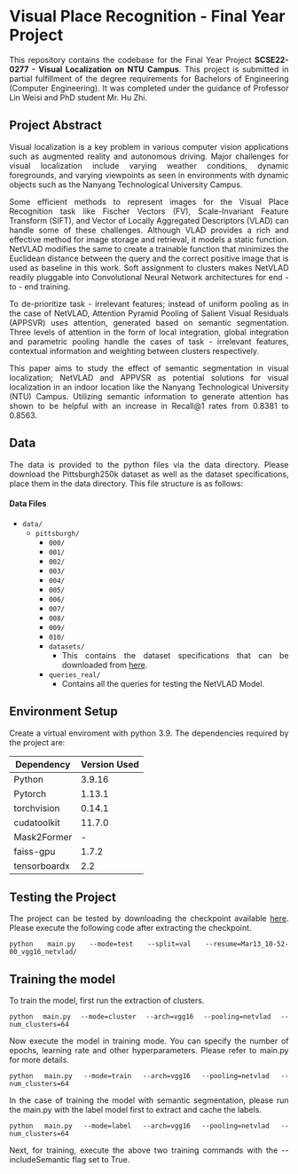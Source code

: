 # Visual Place Recognition - Final Year Project

<div style="text-align: justify">

This repository contains the codebase for the Final Year Project **SCSE22-0277 - Visual Localization on NTU Campus**. This project is submitted in partial fulfillment of the degree requirements for Bachelors of Engineering (Computer Engineering). It was completed under the guidance of Professor Lin Weisi and PhD student Mr. Hu Zhi.

## Project Abstract
Visual localization is a key problem in various computer vision applications such as augmented reality and autonomous driving. Major challenges for visual localization include varying weather conditions, dynamic foregrounds, and varying viewpoints as seen in environments with dynamic objects such as the Nanyang Technological University Campus. 

Some efficient methods to represent images for the Visual Place Recognition task like Fischer Vectors (FV), Scale-Invariant Feature Transform (SIFT), and Vector of Locally Aggregated Descriptors (VLAD) can handle some of these challenges. Although VLAD provides a rich and effective method for image storage and retrieval, it models a static function. NetVLAD modifies the same to create a trainable function that minimizes the Euclidean distance between the query and the correct positive image that is used as baseline in this work. Soft assignment to clusters makes NetVLAD readily pluggable into Convolutional Neural Network architectures for end - to - end training. 

To de-prioritize task - irrelevant features; instead of uniform pooling as in the case of NetVLAD, Attention Pyramid Pooling of Salient Visual Residuals (APPSVR) uses attention, generated based on semantic segmentation. Three levels of attention in the form of local integration, global integration and parametric pooling handle the cases of task - irrelevant features, contextual information and weighting between clusters respectively. 

This paper aims to study the effect of semantic segmentation in visual localization; NetVLAD and APPVSR as potential solutions for visual localization in an indoor location like the Nanyang Technological University (NTU) Campus. Utilizing semantic information to generate attention has shown to be helpful with an increase in Recall@1 rates from 0.8381 to 0.8563.


## Data
The data is provided to the python files via the data directory. Please download the Pittsburgh250k dataset as well as the dataset specifications, place them in the data directory. This file structure is as follows:

#### Data Files
- `data/`
    - `pittsburgh/`
        - `000/`
        - `001/`
        - `002/`
        - `003/`
        - `004/`
        - `005/`
        - `006/`
        - `007/`
        - `008/`
        - `009/`
        - `010/`
        - `datasets/`
            - This contains the dataset specifications that can be downloaded from [here](https://www.di.ens.fr/willow/research/netvlad/data/netvlad_v100_datasets.tar.gz).
        - `queries_real/`
            - Contains all the queries for testing the NetVLAD Model.

## Environment Setup
Create a virtual enviroment with python 3.9. The dependencies required by the project are:

| Dependency   | Version Used |
|--------------|--------------|
| Python       | 3.9.16       |
| Pytorch      | 1.13.1       |
| torchvision  | 0.14.1       |
| cudatoolkit  | 11.7.0       |
| Mask2Former  | -            |
| faiss-gpu    | 1.7.2        |
| tensorboardx | 2.2          |

## Testing the Project
The project can be tested by downloading the checkpoint available [here](https://entuedu-my.sharepoint.com/:u:/g/personal/abhinaya002_e_ntu_edu_sg/Ea8yqUQVFY1Pr8DL4DmHrWUB4rJr2iudokhvAVSZWkrrWA?e=dUQeUM). Please execute the following code after extracting the checkpoint.

```
python main.py --mode=test --split=val --resume=Mar13_10-52-00_vgg16_netvlad/
```

## Training the model
To train the model, first run the extraction of clusters.
```
python main.py --mode=cluster --arch=vgg16 --pooling=netvlad --num_clusters=64
```
Now execute the model in training mode. You can specify the number of epochs, learning rate and other hyperparameters. Please refer to main.py for more details.
```
python main.py --mode=train --arch=vgg16 --pooling=netvlad --num_clusters=64
```
In the case of training the model with semantic segmentation, please run the main.py with the label model first to extract and cache the labels.
```
python main.py --mode=label --arch=vgg16 --pooling=netvlad --num_clusters=64
```
Next, for training, execute the above two training commands with the --includeSemantic flag set to True.
</div>

